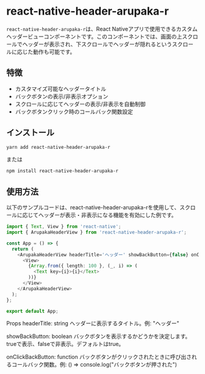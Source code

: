 # react-native-header-arupaka-r

`react-native-header-arupaka-r`は、React Nativeアプリで使用できるカスタムヘッダービューコンポーネントです。このコンポーネントでは、画面の上スクロールでヘッダーが表示され、下スクロールでヘッダーが隠れるというスクロールに応じた動作も可能です。

## 特徴

- カスタマイズ可能なヘッダータイトル
- バックボタンの表示/非表示オプション
- スクロールに応じてヘッダーの表示/非表示を自動制御
- バックボタンクリック時のコールバック関数設定

## インストール

```bash
yarn add react-native-header-arupaka-r
```
または
```bash
npm install react-native-header-arupaka-r
```

## 使用方法
以下のサンプルコードは、react-native-header-arupaka-rを使用して、スクロールに応じてヘッダーが表示・非表示になる機能を有効にした例です。

```TypeScript
import { Text, View } from 'react-native';
import { ArupakaHeaderView } from 'react-native-header-arupaka-r';

const App = () => {
  return (
    <ArupakaHeaderView headerTitle='ヘッダー' showBackButton={false} onClickBackButton={()=>console.log("バックボタンが押された")}>
      <View>
        {Array.from({ length: 100 }, (_, i) => (
          <Text key={i}>{i}</Text>
        ))}
      </View>
    </ArupakaHeaderView>
  );
};

export default App;
```

Props
headerTitle: string
ヘッダーに表示するタイトル。例: "ヘッダー"

showBackButton: boolean
バックボタンを表示するかどうかを決定します。trueで表示、falseで非表示。デフォルトはtrue。

onClickBackButton: function
バックボタンがクリックされたときに呼び出されるコールバック関数。例: () => console.log("バックボタンが押された")

